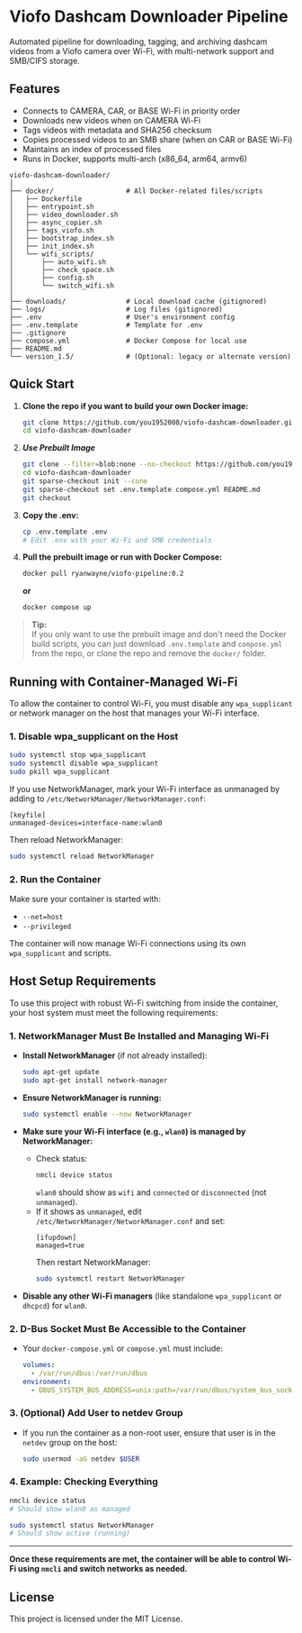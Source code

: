 # Viofo Dashcam Downloader Pipeline

Automated pipeline for downloading, tagging, and archiving dashcam videos from a Viofo camera over Wi-Fi, with multi-network support and SMB/CIFS storage.

## Features

- Connects to CAMERA, CAR, or BASE Wi-Fi in priority order
- Downloads new videos when on CAMERA Wi-Fi
- Tags videos with metadata and SHA256 checksum
- Copies processed videos to an SMB share (when on CAR or BASE Wi-Fi)
- Maintains an index of processed files
- Runs in Docker, supports multi-arch (x86_64, arm64, armv6)

```text
viofo-dashcam-downloader/
│
├── docker/                  # All Docker-related files/scripts
│   ├── Dockerfile
│   ├── entrypoint.sh
│   ├── video_downloader.sh
│   ├── async_copier.sh
│   ├── tags_viofo.sh
│   ├── bootstrap_index.sh
│   ├── init_index.sh
│   └── wifi_scripts/
│       ├── auto_wifi.sh
│       ├── check_space.sh
│       ├── config.sh
│       └── switch_wifi.sh
│
├── downloads/               # Local download cache (gitignored)
├── logs/                    # Log files (gitignored)
├── .env                     # User's environment config
├── .env.template            # Template for .env
├── .gitignore
├── compose.yml              # Docker Compose for local use
├── README.md
└── version_1.5/             # (Optional: legacy or alternate version)
```

## Quick Start

1. **Clone the repo if you want to build your own Docker image:**

   ```sh
   git clone https://github.com/you1952008/viofo-dashcam-downloader.git
   cd viofo-dashcam-downloader
   ```

2. ***Use Prebuilt Image***

    ```sh
    git clone --filter=blob:none --no-checkout https://github.com/you1952008/viofo-dashcam-downloader.git
    cd viofo-dashcam-downloader
    git sparse-checkout init --cone
    git sparse-checkout set .env.template compose.yml README.md
    git checkout
    ```

2. **Copy the .env:**

   ```sh
   cp .env.template .env
   # Edit .env with your Wi-Fi and SMB credentials
   ```

3. **Pull the prebuilt image or run with Docker Compose:**

   ```sh
   docker pull ryanwayne/viofo-pipeline:0.2
   ```

   **or**
  
   ```sh
   docker compose up
   ```

> **Tip:**  
> If you only want to use the prebuilt image and don't need the Docker build scripts, you can just download `.env.template` and `compose.yml` from the repo, or clone the repo and remove the `docker/` folder.

## Running with Container-Managed Wi-Fi

To allow the container to control Wi-Fi, you must disable any `wpa_supplicant` or network manager on the host that manages your Wi-Fi interface.

### 1. Disable wpa_supplicant on the Host

```sh
sudo systemctl stop wpa_supplicant
sudo systemctl disable wpa_supplicant
sudo pkill wpa_supplicant
```

If you use NetworkManager, mark your Wi-Fi interface as unmanaged by adding to `/etc/NetworkManager/NetworkManager.conf`:

```text
[keyfile]
unmanaged-devices=interface-name:wlan0
```

Then reload NetworkManager:

```sh
sudo systemctl reload NetworkManager
```

### 2. Run the Container

Make sure your container is started with:

- `--net=host`
- `--privileged`

The container will now manage Wi-Fi connections using its own `wpa_supplicant` and scripts.

## Host Setup Requirements

To use this project with robust Wi-Fi switching from inside the container, your host system must meet the following requirements:

### 1. NetworkManager Must Be Installed and Managing Wi-Fi

- **Install NetworkManager** (if not already installed):
  ```sh
  sudo apt-get update
  sudo apt-get install network-manager
  ```

- **Ensure NetworkManager is running:**
  ```sh
  sudo systemctl enable --now NetworkManager
  ```

- **Make sure your Wi-Fi interface (e.g., `wlan0`) is managed by NetworkManager:**
  - Check status:
    ```sh
    nmcli device status
    ```
    `wlan0` should show as `wifi` and `connected` or `disconnected` (not `unmanaged`).
  - If it shows as `unmanaged`, edit `/etc/NetworkManager/NetworkManager.conf` and set:
    ```
    [ifupdown]
    managed=true
    ```
    Then restart NetworkManager:
    ```sh
    sudo systemctl restart NetworkManager
    ```

- **Disable any other Wi-Fi managers** (like standalone `wpa_supplicant` or `dhcpcd`) for `wlan0`.

### 2. D-Bus Socket Must Be Accessible to the Container

- Your `docker-compose.yml` or `compose.yml` must include:
  ```yaml
  volumes:
    - /var/run/dbus:/var/run/dbus
  environment:
    - DBUS_SYSTEM_BUS_ADDRESS=unix:path=/var/run/dbus/system_bus_socket
  ```

### 3. (Optional) Add User to netdev Group

- If you run the container as a non-root user, ensure that user is in the `netdev` group on the host:
  ```sh
  sudo usermod -aG netdev $USER
  ```

### 4. Example: Checking Everything

```sh
nmcli device status
# Should show wlan0 as managed

sudo systemctl status NetworkManager
# Should show active (running)
```

---

**Once these requirements are met, the container will be able to control Wi-Fi using `nmcli` and switch networks as needed.**

## License

This project is licensed under the MIT License.
